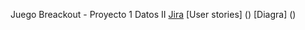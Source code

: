 Juego Breackout - Proyecto 1 Datos II
[Jira](https://spaceinvaderstec.atlassian.net/jira/software/projects/BREAK/boards/4)
[User stories] ()
[Diagra] ()

